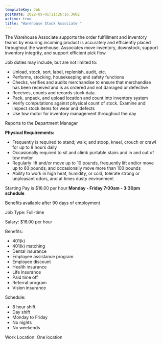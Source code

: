 ```yaml
---
templateKey: Job
postDate: 2022-09-01T11:26:16.360Z
active: true
title: "Warehouse Stock Associate "
---
```

The Warehouse Associate supports the order fulfillment and inventory teams by ensuring incoming product is accurately and efficiently placed throughout the warehouse. Associates move inventory, downstock, support inventory integrity, and support efficient pick flow.

Job duties may include, but are not limited to:

* Unload, stock, sort, label, replenish, audit, etc.
* Performs, stocking, housekeeping and safety functions
* Checks, verifies and audits merchandise to ensure that merchandise has been received and is as ordered and not damaged or defective
* Receives, counts and records stock data.
* Pack, unpack, and upload location and count into inventory system
* Verify computations against physical count of stock. Examine and inspect stock items for wear and defects
* Use tow motor for inventory management throughout the day

Reports to the Department Manager

**Physical Requirements:**

* Frequently is required to stand; walk; and stoop, kneel, crouch or crawl for up to 8 hours daily
* Occasionally required to sit and climb portable stairs and in and out of tow motor
* Regularly lift and/or move up to 10 pounds, frequently lift and/or move up to 60 pounds, and occasionally move more than 100 pounds
* Ability to work in high heat, humidity, or cold, tolerate strong or unpleasant odors, and at times dusty environment

Starting Pay is $16.00 per hour **Monday - Friday 7:00am - 3:30pm schedule**

Benefits available after 90 days of employment

Job Type: Full-time

Salary: $16.00 per hour

Benefits:

* 401(k)
* 401(k) matching
* Dental insurance
* Employee assistance program
* Employee discount
* Health insurance
* Life insurance
* Paid time off
* Referral program
* Vision insurance

Schedule:

* 8 hour shift
* Day shift
* Monday to Friday
* No nights
* No weekends

Work Location: One location